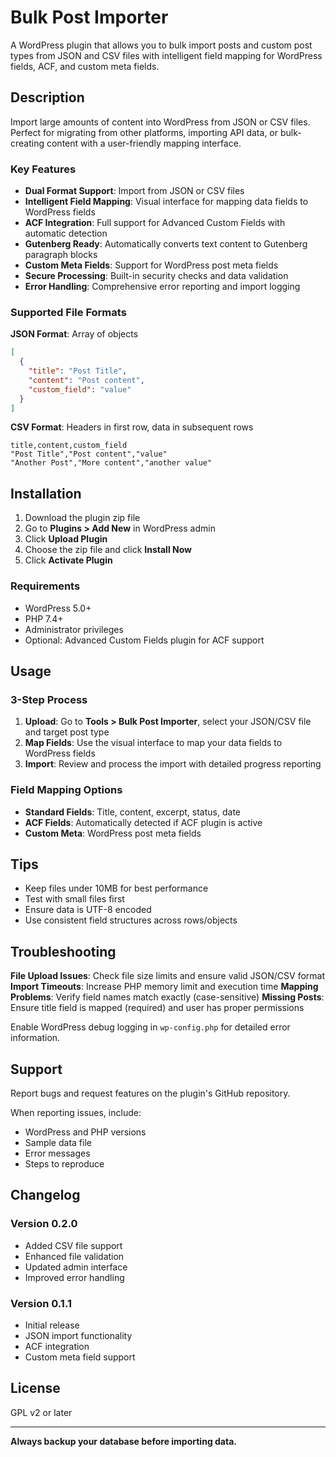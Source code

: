 # Bulk Post Importer

A WordPress plugin that allows you to bulk import posts and custom post types from JSON and CSV files with intelligent field mapping for WordPress fields, ACF, and custom meta fields.

## Description

Import large amounts of content into WordPress from JSON or CSV files. Perfect for migrating from other platforms, importing API data, or bulk-creating content with a user-friendly mapping interface.

### Key Features

- **Dual Format Support**: Import from JSON or CSV files
- **Intelligent Field Mapping**: Visual interface for mapping data fields to WordPress fields
- **ACF Integration**: Full support for Advanced Custom Fields with automatic detection
- **Gutenberg Ready**: Automatically converts text content to Gutenberg paragraph blocks
- **Custom Meta Fields**: Support for WordPress post meta fields
- **Secure Processing**: Built-in security checks and data validation
- **Error Handling**: Comprehensive error reporting and import logging

### Supported File Formats

**JSON Format**: Array of objects
```json
[
  {
    "title": "Post Title",
    "content": "Post content",
    "custom_field": "value"
  }
]
```

**CSV Format**: Headers in first row, data in subsequent rows
```csv
title,content,custom_field
"Post Title","Post content","value"
"Another Post","More content","another value"
```

## Installation

1. Download the plugin zip file
2. Go to **Plugins > Add New** in WordPress admin
3. Click **Upload Plugin**
4. Choose the zip file and click **Install Now**
5. Click **Activate Plugin**

### Requirements

- WordPress 5.0+
- PHP 7.4+
- Administrator privileges
- Optional: Advanced Custom Fields plugin for ACF support

## Usage

### 3-Step Process

1. **Upload**: Go to **Tools > Bulk Post Importer**, select your JSON/CSV file and target post type
2. **Map Fields**: Use the visual interface to map your data fields to WordPress fields
3. **Import**: Review and process the import with detailed progress reporting

### Field Mapping Options

- **Standard Fields**: Title, content, excerpt, status, date
- **ACF Fields**: Automatically detected if ACF plugin is active
- **Custom Meta**: WordPress post meta fields

## Tips

- Keep files under 10MB for best performance
- Test with small files first
- Ensure data is UTF-8 encoded
- Use consistent field structures across rows/objects

## Troubleshooting

**File Upload Issues**: Check file size limits and ensure valid JSON/CSV format
**Import Timeouts**: Increase PHP memory limit and execution time
**Mapping Problems**: Verify field names match exactly (case-sensitive)
**Missing Posts**: Ensure title field is mapped (required) and user has proper permissions

Enable WordPress debug logging in `wp-config.php` for detailed error information.

## Support

Report bugs and request features on the plugin's GitHub repository.

When reporting issues, include:
- WordPress and PHP versions
- Sample data file
- Error messages
- Steps to reproduce

## Changelog

### Version 0.2.0
- Added CSV file support
- Enhanced file validation
- Updated admin interface
- Improved error handling

### Version 0.1.1
- Initial release
- JSON import functionality
- ACF integration
- Custom meta field support

## License

GPL v2 or later

---

**Always backup your database before importing data.**
